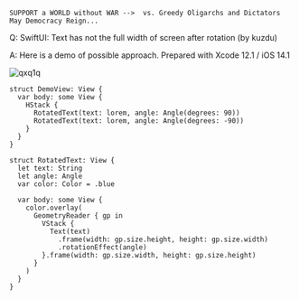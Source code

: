 ```
SUPPORT a WORLD without WAR -->  vs. Greedy Oligarchs and Dictators
May Democracy Reign... 
```

Q: SwiftUI: Text has not the full width of screen after rotation (by kuzdu)

A: Here is a demo of possible approach. Prepared with Xcode 12.1 / iOS 14.1

![qxq1q](https://user-images.githubusercontent.com/62171579/171983758-7f70b43c-3607-41db-8df8-85e704cd5d43.png)

```
struct DemoView: View {
  var body: some View {
    HStack {
      RotatedText(text: lorem, angle: Angle(degrees: 90))
      RotatedText(text: lorem, angle: Angle(degrees: -90))
    }
  }
}

struct RotatedText: View {
  let text: String
  let angle: Angle
  var color: Color = .blue
  
  var body: some View {
    color.overlay(
      GeometryReader { gp in
        VStack {
          Text(text)
            .frame(width: gp.size.height, height: gp.size.width)
            .rotationEffect(angle)
        }.frame(width: gp.size.width, height: gp.size.height)
      }
    )
  }
}
```
